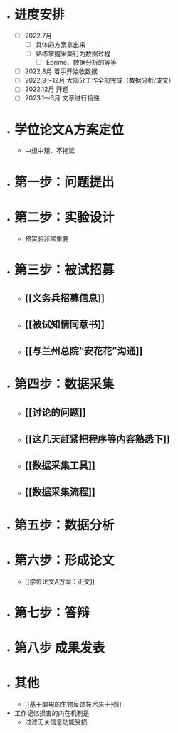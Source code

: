 - # 进度安排
	- [ ] 2022.7月 
		- [ ] 具体的方案拿出来
		- [ ] 熟练掌握采集行为数据过程
			- [ ] Eprime、数据分析的等等
	- [ ] 2022.8月 着手开始收数据
	- [ ] 2022.9～12月 大部分工作全部完成（数据分析/成文）
	- [ ] 2022.12月 开题
	- [ ] 2023.1～3月 文章进行投递
- # 学位论文A方案定位
	- 中规中矩、不拖延
- # 第一步：问题提出
- # 第二步：实验设计
	- 预实验非常重要
- # 第三步：被试招募
	- ## [[义务兵招募信息]]
	- ## [[被试知情同意书]]
	- ## [[与兰州总院“安花花”沟通]]
- # 第四步：数据采集  
	- ## [[讨论的问题]]
	- ## [[这几天赶紧把程序等内容熟悉下]]
	- ## [[数据采集工具]]
	- ## [[数据采集流程]]
- # 第五步：数据分析
- # 第六步：形成论文
	-  [[学位论文A方案：正文]]
- # 第七步：答辩
- # 第八步 成果发表
- # 其他
	- [[基于脑电的生物反馈技术来干预]]
- 工作记忆损害的内在机制是
	- 过滤无关信息功能受损
